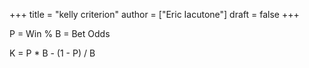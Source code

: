 +++
title = "kelly criterion"
author = ["Eric Iacutone"]
draft = false
+++

P = Win %
B = Bet Odds

K = P \* B - (1 - P) / B
